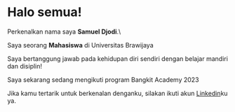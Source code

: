 # Halo semua! 

Perkenalkan nama saya **Samuel Djodi**.\

Saya seorang **Mahasiswa** di Universitas Brawijaya

Saya bertanggung jawab pada kehidupan diri sendiri dengan belajar mandiri dan disiplin!

Saya sekarang sedang mengikuti program Bangkit Academy 2023

Jika kamu tertarik untuk berkenalan denganku, silakan ikuti akun [Linkedin](https://www.linkedin.com/in/samuel-djodi/)ku ya.

